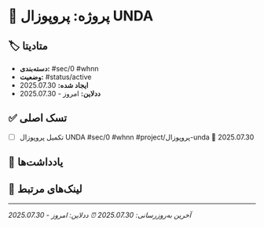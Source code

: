 # 📄 پروژه: پروپوزال UNDA

## 🏷️ متادیتا
- **دسته‌بندی:** #sec/0 #whnn
- **وضعیت:** #status/active
- **ایجاد شده:** 2025.07.30
- **ددلاین:** امروز - 2025.07.30

## ✅ تسک اصلی
- [ ] تکمیل پروپوزال UNDA #sec/0 #whnn #project/پروپوزال-unda 📅 2025.07.30

## 📝 یادداشت‌ها
<!-- یادداشت‌های مربوط به پروپوزال UNDA -->

## 🔗 لینک‌های مرتبط
<!-- لینک‌ها و منابع مرتبط -->

---
*آخرین به‌روزرسانی: 2025.07.30*
*⏰ ددلاین: امروز - 2025.07.30*